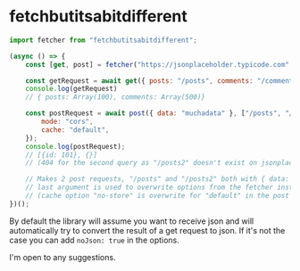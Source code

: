 # fetchbutitsabitdifferent

```javascript
import fetcher from "fetchbutitsabitdifferent";

(async () => {
    const [get, post] = fetcher("https://jsonplaceholder.typicode.com", { cache: "no-store" });

    const getRequest = await get({ posts: "/posts", comments: "/comments" });
    console.log(getRequest)
    // { posts: Array(100), comments: Array(500)}

    const postRequest = await post({ data: "muchadata" }, ["/posts", "/posts2"], {
        mode: "cors",
        cache: "default",
    });
    console.log(postRequest);   
    // [{id: 101}, {}]
    // (404 for the second query as "/posts2" doesn't exist on jsonplaceholder)

    // Makes 2 post requests, "/posts" and "/posts2" both with { data: "muchadata" } as payload
    // last argument is used to overwrite options from the fetcher instanciation, 
    // (cache option "no-store" is overwrite for "default" in the post requests)
})();
```

By default the library will assume you want to receive json and will automatically try to convert the result of a get request to json. 
If it's not the case you can add `noJson: true` in the options. 

I'm open to any suggestions.